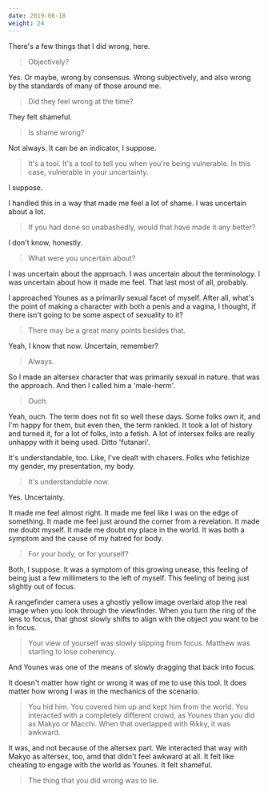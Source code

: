 ```yaml
---
date: 2019-08-18
weight: 24
---
```


There's a few things that I did wrong, here.

> Objectively?

Yes. Or maybe, wrong by consensus. Wrong subjectively, and also wrong by the standards of many of those around me.

> Did they feel wrong at the time?

They felt shameful.

> Is shame wrong?

Not always. It can be an indicator, I suppose.

> It's a tool. It's a tool to tell you when you're being vulnerable. In this case, vulnerable in your uncertainty.

I suppose.

I handled this in a way that made me feel a lot of shame. I was uncertain about a lot.

> If you had done so unabashedly, would that have made it any better?

I don't know, honestly.

> What were you uncertain about?

I was uncertain about the approach. I was uncertain about the terminology. I was uncertain about how it made me feel. That last most of all, probably.

I approached Younes as a primarily sexual facet of myself. After all, what's the point of making a character with both a penis and a vagina, I thought, if there isn't going to be some aspect of sexuality to it?

> There may be a great many points besides that.

Yeah, I know that now. Uncertain, remember?

> Always.

So I made an altersex character that was primarily sexual in nature. that was the approach. And then I called him a 'male-herm'.

> Ouch.

Yeah, ouch. The term does not fit so well these days. Some folks own it, and I'm happy for them, but even then, the term rankled. It took a lot of history and turned it, for a lot of folks, into a fetish. A lot of intersex folks are really unhappy with it being used. Ditto 'futanari'.

It's understandable, too. Like, I've dealt with chasers. Folks who fetishize my gender, my presentation, my body.

> It's understandable now.

Yes. Uncertainty.

It made me feel almost right. It made me feel like I was on the edge of something. It made me feel just around the corner from a revelation. It made me doubt myself. It made me doubt my place in the world. It was both a symptom and the cause of my hatred for body.

> For your body, or for yourself?

Both, I suppose. It was a symptom of this growing unease, this feeling of being just a few millimeters to the left of myself. This feeling of being just slightly out of focus.

A rangefinder camera uses a ghostly yellow image overlaid atop the real image when you look through the viewfinder. When you turn the ring of the lens to focus, that ghost slowly shifts to align with the object you want to be in focus.

> Your view of yourself was slowly slipping from focus. Matthew was starting to lose coherency.

And Younes was one of the means of slowly dragging that back into focus.

It doesn't matter how right or wrong it was of me to use this tool. It does matter how wrong I was in the mechanics of the scenario.

> You hid him. You covered him up and kept him from the world. You interacted with a completely different crowd, as Younes than you did as Makyo or Macchi. When that overlapped with Rikky, it was awkward.

It was, and not because of the altersex part. We interacted that way with Makyo as altersex, too, amd that didn't feel awkward at all. It felt like cheating to engage with the world as Younes. It felt shameful.

> The thing that you did wrong was to lie.
